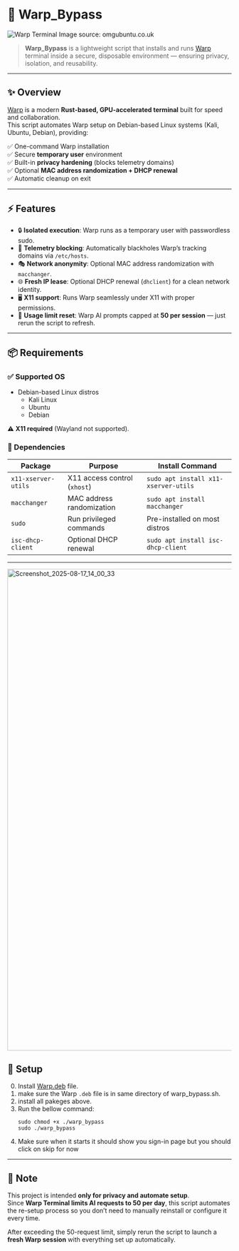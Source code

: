 # 🚀 Warp_Bypass

![Warp Terminal](https://i0.wp.com/www.omgubuntu.co.uk/wp-content/uploads/2024/02/warp-ai-features.jpg) 
                             Image source: omgubuntu.co.uk
> **Warp_Bypass** is a lightweight script that installs and runs [Warp](https://www.warp.dev) terminal inside a secure, disposable environment — ensuring privacy, isolation, and reusability.

---

## ✨ Overview

[Warp](https://www.warp.dev) is a modern **Rust-based, GPU-accelerated terminal** built for speed and collaboration.  
This script automates Warp setup on Debian-based Linux systems (Kali, Ubuntu, Debian), providing:

✅ One-command Warp installation  
✅ Secure **temporary user** environment  
✅ Built-in **privacy hardening** (blocks telemetry domains)  
✅ Optional **MAC address randomization + DHCP renewal**  
✅ Automatic cleanup on exit  

---

## ⚡ Features

- 🔒 **Isolated execution**: Warp runs as a temporary user with passwordless sudo.  
- 🛑 **Telemetry blocking**: Automatically blackholes Warp’s tracking domains via `/etc/hosts`.  
- 🎭 **Network anonymity**: Optional MAC address randomization with `macchanger`.  
- 🌐 **Fresh IP lease**: Optional DHCP renewal (`dhclient`) for a clean network identity.  
- 🖥️ **X11 support**: Runs Warp seamlessly under X11 with proper permissions.  
- 🔄 **Usage limit reset**: Warp AI prompts capped at **50 per session** — just rerun the script to refresh.  

---

## 📦 Requirements

### ✅ Supported OS
- Debian-based Linux distros  
  - Kali Linux  
  - Ubuntu  
  - Debian  

⚠️ **X11 required** (Wayland not supported).  

### 🔧 Dependencies

| Package            | Purpose                            | Install Command                         |
|--------------------|------------------------------------|-----------------------------------------|
| `x11-xserver-utils`| X11 access control (`xhost`)       | `sudo apt install x11-xserver-utils`    |
| `macchanger`       | MAC address randomization          | `sudo apt install macchanger`           |
| `sudo`             | Run privileged commands            | Pre-installed on most distros           |
| `isc-dhcp-client`  | Optional DHCP renewal              | `sudo apt install isc-dhcp-client`      |

---

<img width="1920" height="1080" alt="Screenshot_2025-08-17_14_00_33" src="https://github.com/user-attachments/assets/c1fc09c1-198e-4e3a-8d39-2f8ef89d65e8" />


## 📂 Setup
0. Install [Warp.deb](https://www.warp.dev) file.
1. make sure  the Warp `.deb` file is in same directory of warp_bypass.sh.
2. install all pakeges above.
3. Run the bellow command:
   ```
   sudo chmod +x ./warp_bypass
   sudo ./warp_bypass
   ```
5. Make sure when it starts it should show you sign-in page but you should click on skip for now 
---

## 📝 Note

This project is intended **only for privacy and automate setup**.  
Since **Warp Terminal limits AI requests to 50 per day**, this script automates the re-setup process so you don’t need to manually reinstall or configure it every time.  

After exceeding the 50-request limit, simply rerun the script to launch a **fresh Warp session** with everything set up automatically.
